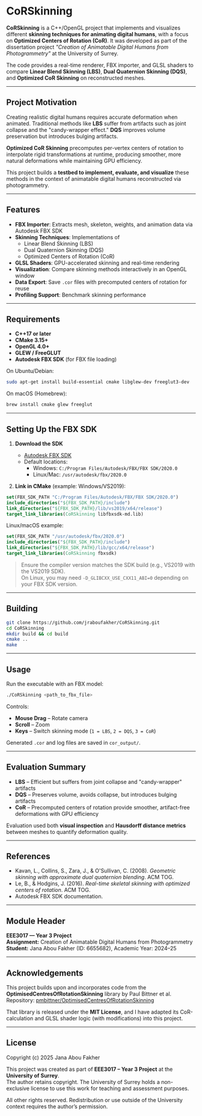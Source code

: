 # CoRSkinning

**CoRSkinning** is a C++/OpenGL project that implements and visualizes different **skinning techniques for animating digital humans**, with a focus on **Optimized Centers of Rotation (CoR)**. It was developed as part of the dissertation project *"Creation of Animatable Digital Humans from Photogrammetry"* at the University of Surrey.  

The code provides a real-time renderer, FBX importer, and GLSL shaders to compare **Linear Blend Skinning (LBS)**, **Dual Quaternion Skinning (DQS)**, and **Optimized CoR Skinning** on reconstructed meshes.

---

## Project Motivation

Creating realistic digital humans requires accurate deformation when animated. Traditional methods like **LBS** suffer from artifacts such as joint collapse and the "candy-wrapper effect." **DQS** improves volume preservation but introduces bulging artifacts.  

**Optimized CoR Skinning** precomputes per-vertex centers of rotation to interpolate rigid transformations at runtime, producing smoother, more natural deformations while maintaining GPU efficiency.  

This project builds a **testbed to implement, evaluate, and visualize** these methods in the context of animatable digital humans reconstructed via photogrammetry.

---

## Features

- **FBX Importer**: Extracts mesh, skeleton, weights, and animation data via Autodesk FBX SDK  
- **Skinning Techniques**: Implementations of  
  - Linear Blend Skinning (LBS)  
  - Dual Quaternion Skinning (DQS)  
  - Optimized Centers of Rotation (CoR)  
- **GLSL Shaders**: GPU-accelerated skinning and real-time rendering  
- **Visualization**: Compare skinning methods interactively in an OpenGL window  
- **Data Export**: Save `.cor` files with precomputed centers of rotation for reuse  
- **Profiling Support**: Benchmark skinning performance  

---

## Requirements

- **C++17 or later**  
- **CMake 3.15+**  
- **OpenGL 4.0+**  
- **GLEW / FreeGLUT**   
- **Autodesk FBX SDK** (for FBX file loading)

On Ubuntu/Debian:

```bash
sudo apt-get install build-essential cmake libglew-dev freeglut3-dev
```

On macOS (Homebrew):

```bash
brew install cmake glew freeglut
```

---

## Setting Up the FBX SDK

1. **Download the SDK**  
   - [Autodesk FBX SDK](https://www.autodesk.com/developer-network/platform-technologies/fbx-sdk-2020-0)  
   - Default locations:  
     - Windows: `C:/Program Files/Autodesk/FBX/FBX SDK/2020.0`  
     - Linux/Mac: `/usr/autodesk/fbx/2020.0`  

2. **Link in CMake** (example: Windows/VS2019):  

```cmake
set(FBX_SDK_PATH "C:/Program Files/Autodesk/FBX/FBX SDK/2020.0")
include_directories("${FBX_SDK_PATH}/include")
link_directories("${FBX_SDK_PATH}/lib/vs2019/x64/release")
target_link_libraries(CoRSkinning libfbxsdk-md.lib)
```

Linux/macOS example:  

```cmake
set(FBX_SDK_PATH "/usr/autodesk/fbx/2020.0")
include_directories("${FBX_SDK_PATH}/include")
link_directories("${FBX_SDK_PATH}/lib/gcc/x64/release")
target_link_libraries(CoRSkinning fbxsdk)
```

> Ensure the compiler version matches the SDK build (e.g., VS2019 with the VS2019 SDK).  
> On Linux, you may need `-D_GLIBCXX_USE_CXX11_ABI=0` depending on your FBX SDK version.  

---

## Building

```bash
git clone https://github.com/jraboufakher/CoRSkinning.git
cd CoRSkinning
mkdir build && cd build
cmake ..
make
```

---

## Usage

Run the executable with an FBX model:

```bash
./CoRSkinning <path_to_fbx_file>
```

Controls:
- **Mouse Drag** – Rotate camera  
- **Scroll** – Zoom  
- **Keys** – Switch skinning mode (`1 = LBS`, `2 = DQS`, `3 = CoR`)  

Generated `.cor` and log files are saved in `cor_output/`.

---

## Evaluation Summary

- **LBS** – Efficient but suffers from joint collapse and "candy-wrapper" artifacts  
- **DQS** – Preserves volume, avoids collapse, but introduces bulging artifacts  
- **CoR** – Precomputed centers of rotation provide smoother, artifact-free deformations with GPU efficiency  

Evaluation used both **visual inspection** and **Hausdorff distance metrics** between meshes to quantify deformation quality.

---

## References

- Kavan, L., Collins, S., Zara, J., & O'Sullivan, C. (2008). *Geometric skinning with approximate dual quaternion blending*. ACM TOG.  
- Le, B., & Hodgins, J. (2016). *Real-time skeletal skinning with optimized centers of rotation*. ACM TOG.  
- Autodesk FBX SDK documentation.  

---

## Module Header
**EEE3017 — Year 3 Project**  
**Assignment:** Creation of Animatable Digital Humans from Photogrammetry  
**Student:** Jana Abou Fakher (ID: 6655682), Academic Year: 2024–25

---

## Acknowledgements

This project builds upon and incorporates code from the **OptimisedCentresOfRotationSkinning** library by Paul Bittner et al.  
Repository: [pmbittner/OptimisedCentresOfRotationSkinning](https://github.com/pmbittner/OptimisedCentresOfRotationSkinning)  

That library is released under the **MIT License**, and I have adapted its CoR-calculation and GLSL shader logic (with modifications) into this project.  

---

## License

Copyright (c) 2025 Jana Abou Fakher

This project was created as part of **EEE3017 – Year 3 Project** at the **University of Surrey**.  
The author retains copyright. The University of Surrey holds a non-exclusive license to use this work for teaching and assessment purposes.

All other rights reserved. Redistribution or use outside of the University context requires the author’s permission.
